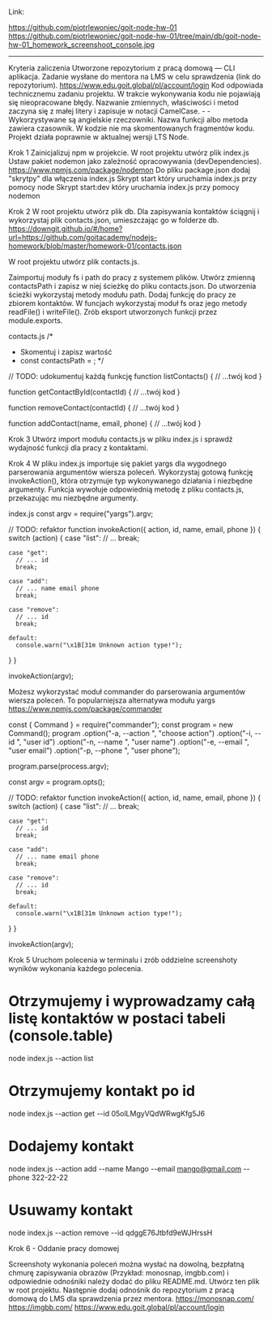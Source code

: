 Link:

https://github.com/piotrlewoniec/goit-node-hw-01
https://github.com/piotrlewoniec/goit-node-hw-01/tree/main/db/goit-node-hw-01_homework_screenshoot_console.jpg

---

Kryteria zaliczenia
Utworzone repozytorium z pracą domową — CLI aplikacja.
Zadanie wysłane do mentora na LMS w celu sprawdzenia (link do repozytorium).
https://www.edu.goit.global/pl/account/login
Kod odpowiada technicznemu zadaniu projektu.
W trakcie wykonywania kodu nie pojawiają się nieopracowane błędy.
Nazwanie zmiennych, właściwości i metod zaczyna się z małej litery i zapisuje w notacji CamelCase. - - Wykorzystywane są angielskie rzeczowniki.
Nazwa funkcji albo metoda zawiera czasownik.
W kodzie nie ma skomentowanych fragmentów kodu.
Projekt działa poprawnie w aktualnej wersji LTS Node.

Krok 1
Zainicjalizuj npm w projekcie.
W root projektu utwórz plik index.js
Ustaw pakiet nodemon jako zależność opracowywania (devDependencies). https://www.npmjs.com/package/nodemon
Do pliku package.json dodaj "skrytpy" dla włączenia index.js
Skrypt start który uruchamia index.js przy pomocy node
Skrypt start:dev który uruchamia index.js przy pomocy nodemon

Krok 2
W root projektu utwórz plik db. Dla zapisywania kontaktów ściągnij i wykorzystaj plik contacts.json, umieszczając go w folderze db.
https://downgit.github.io/#/home?url=https://github.com/goitacademy/nodejs-homework/blob/master/homework-01/contacts.json

W root projektu utwórz plik contacts.js.

Zaimportuj moduły fs i path do pracy z systemem plików. Utwórz zmienną contactsPath i zapisz w niej ścieżkę do pliku contacts.json. Do utworzenia ścieżki wykorzystaj metody modułu path. Dodaj funkcję do pracy ze zbiorem kontaktów. W funcjach wykorzystaj moduł fs oraz jego metody readFile() i writeFile(). Zrób eksport utworzonych funkcji przez module.exports.

contacts.js
/\*

- Skomentuj i zapisz wartość
- const contactsPath = ;
  \*/

// TODO: udokumentuj każdą funkcję
function listContacts() {
// ...twój kod
}

function getContactById(contactId) {
// ...twój kod
}

function removeContact(contactId) {
// ...twój kod
}

function addContact(name, email, phone) {
// ...twój kod
}

Krok 3
Utwórz import modułu contacts.js w pliku index.js i sprawdź wydajność funkcji dla pracy z kontaktami.

Krok 4
W pliku index.js importuje się pakiet yargs dla wygodnego parserowania argumentów wiersza poleceń. Wykorzystaj gotową funkcję invokeAction(), która otrzymuje typ wykonywanego działania i niezbędne argumenty. Funkcja wywołuje odpowiednią metodę z pliku contacts.js, przekazując mu niezbędne argumenty.

index.js
const argv = require("yargs").argv;

// TODO: refaktor
function invokeAction({ action, id, name, email, phone }) {
switch (action) {
case "list":
// ...
break;

    case "get":
      // ... id
      break;

    case "add":
      // ... name email phone
      break;

    case "remove":
      // ... id
      break;

    default:
      console.warn("\x1B[31m Unknown action type!");

}
}

invokeAction(argv);

Możesz wykorzystać moduł commander do parserowania argumentów wiersza poleceń. To popularniejsza alternatywa modułu yargs
https://www.npmjs.com/package/commander

const { Command } = require("commander");
const program = new Command();
program
.option("-a, --action <type>", "choose action")
.option("-i, --id <type>", "user id")
.option("-n, --name <type>", "user name")
.option("-e, --email <type>", "user email")
.option("-p, --phone <type>", "user phone");

program.parse(process.argv);

const argv = program.opts();

// TODO: refaktor
function invokeAction({ action, id, name, email, phone }) {
switch (action) {
case "list":
// ...
break;

    case "get":
      // ... id
      break;

    case "add":
      // ... name email phone
      break;

    case "remove":
      // ... id
      break;

    default:
      console.warn("\x1B[31m Unknown action type!");

}
}

invokeAction(argv);

Krok 5
Uruchom polecenia w terminalu i zrób oddzielne screenshoty wyników wykonania każdego polecenia.

# Otrzymujemy i wyprowadzamy całą listę kontaktów w postaci tabeli (console.table)

node index.js --action list

# Otrzymujemy kontakt po id

node index.js --action get --id 05olLMgyVQdWRwgKfg5J6

# Dodajemy kontakt

node index.js --action add --name Mango --email mango@gmail.com --phone 322-22-22

# Usuwamy kontakt

node index.js --action remove --id qdggE76Jtbfd9eWJHrssH

Krok 6 - Oddanie pracy domowej

Screenshoty wykonania poleceń można wysłać na dowolną, bezpłatną chmurę zapisywania obrazów (Przykład: monosnap, imgbb.com) i odpowiednie odnośniki należy dodać do pliku README.md. Utwórz ten plik w root projektu. Następnie dodaj odnośnik do repozytorium z pracą domową do LMS dla sprawdzenia przez mentora.
https://monosnap.com/
https://imgbb.com/
https://www.edu.goit.global/pl/account/login

